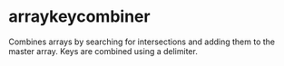 # arraykeycombiner
Combines arrays by searching for intersections and adding them to the master array. Keys are combined using a delimiter.

